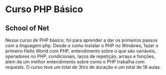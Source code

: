 # Curso PHP Básico

## School of Net
Nesse curso de PHP básico, foi para aprender a dar os primeiros passos com a linguagem php. Desde o como instalar o PHP no Windows, fazer o primeiro Hello World com PHP, entendimento sobre o que são variáveis, operadores no PHP, condicionais, laços de repetição, arrays e funções, além de um melhor entendimento sobre como o PHP trabalha com requests.
O curso teve um total de 3hrs de duração e um total de 18 aulas.